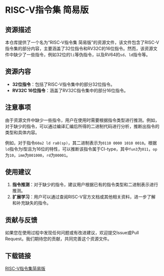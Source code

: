 # RISC-V指令集 简易版

## 资源描述

本仓库提供了一个名为“RISC-V指令集 简易版”的资源文件，该文件包含了RISC-V指令集的部分内容，主要涵盖了32位指令和RV32C的16位指令。然而，该资源文件中缺少了一些指令，例如32位的`li`等伪指令，以及RV64的`sd`、`ld`指令等。

## 资源内容

- **32位指令**：包括了RISC-V指令集中的部分32位指令。
- **RV32C 16位指令**：涵盖了RV32C指令集中的部分16位指令。

## 注意事项

由于资源文件中缺少一些指令，用户在使用时需要根据指令类型进行推测。例如，对于缺少的指令，可以通过编译汇编后所得的二进制代码进行分析，推断出指令的类型和具体内容。

例如，对于指令`60a2 ld ra8(sp)`，其二进制表示为`0110 0000 1010 0010`。根据`ld`指令为I型且为16位的特性，可以推断该指令属于CI-type，其中`fun3`为`011`，`op`为`10`，`imm`为`001000`，`rd`为`00001`。

## 使用建议

1. **指令推测**：对于缺少的指令，建议用户根据已有的指令类型和二进制表示进行推测。
2. **扩展学习**：用户可以通过查阅RISC-V官方文档或其他相关资料，进一步了解和补充缺失的指令。

## 贡献与反馈

如果您在使用过程中发现任何问题或有改进建议，欢迎提交Issue或Pull Request。我们期待您的贡献，共同完善这个资源文件。

## 下载链接

[RISC-V指令集简易版](https://pan.quark.cn/s/62862a8c3f3e)
